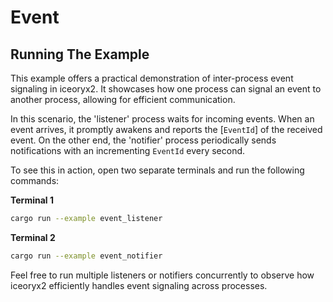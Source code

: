 # Event

## Running The Example

This example offers a practical demonstration of inter-process event signaling
in iceoryx2. It showcases how one process can signal an event to another
process, allowing for efficient communication.

In this scenario, the 'listener' process waits for incoming events. When an
event arrives, it promptly awakens and reports the [`EventId`] of the received
event. On the other end, the 'notifier' process periodically sends notifications
with an incrementing `EventId` every second.

To see this in action, open two separate terminals and run the following
commands:

**Terminal 1**

```sh
cargo run --example event_listener
```

**Terminal 2**

```sh
cargo run --example event_notifier
```

Feel free to run multiple listeners or notifiers concurrently to observe how
iceoryx2 efficiently handles event signaling across processes.

